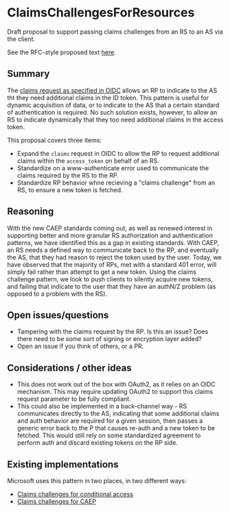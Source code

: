 # ClaimsChallengesForResources
Draft proposal to support passing claims challenges from an RS to an AS via the client. 

See the RFC-style proposed text [here](ClaimsChallengeForRS.txt). 

## Summary

The [claims request as specified in OIDC](https://openid.net/specs/openid-connect-core-1_0.html#ClaimsParameter) allows an RP to indicate to the AS tht they need additional claims in the ID token.  This pattern is useful for dynamic acquisition of data, or to indicate to the AS that a certain standard of authentication is required.  No such solution exists, however, to allow an RS to indicate dynamically that they too need additional claims in the access token.

This proposal covers three items: 
* Expand the `claims` request in OIDC to allow the RP to request additional claims within the `access_token` on behalf of an RS. 
* Standardize on a www-authenticate error used to communicate the claims required by the RS to the RP. 
* Standardize RP behavior whne recieving a "claims challenge" from an RS, to ensure a new token is fetched. 

## Reasoning

With the new CAEP standards coming out, as well as renewed interest in supporting better and more granular RS authorization and authentication patterns, we have identified this as a gap in existing standards.  With CAEP, an RS needs a defined way to communicate back to the RP, and eventually the AS, that they had reason to reject the token used by the user.  Today, we have observed that the majority of RPs, met with a standard 401 error, will simply fail rather than attempt to get a new token.  Using the claims challenge pattern, we look to push clients to silently acquire new tokens, and failing that indicate to the user that they have an authN/Z problem (as opposed to a problem with the RS). 

## Open issues/questions

* Tampering with the claims request by the RP.  Is this an issue? Does there need to be some sort of signing or encryption layer added? 
* Open an issue if you think of others, or a PR. 

## Considerations / other ideas 

* This does not work out of the box with OAuth2, as it relies on an OIDC mechanism.  This may require updating OAuth2 to support this claims request parameter to be fully compliant. 
* This could also be implemented in a back-channel way - RS communicates directly to the AS, indicating that some additional claims and auth behavior are required for a given session, then passes a generic error back to the P that causes re-auth and a new token to be fetched.  This would still rely on some standardized agreement to perform auth and discard existing tokens on the RP side. 

## Existing implementations

Microsoft uses this pattern in two places, in two different ways:
* [Claims challenges for conditional access](https://docs.microsoft.com/en-us/azure/active-directory/develop/v2-conditional-access-dev-guide#complying-with-a-conditional-access-policy)
* [Claims challenges for CAEP](https://docs.microsoft.com/en-us/azure/active-directory/develop/claims-challenge)
